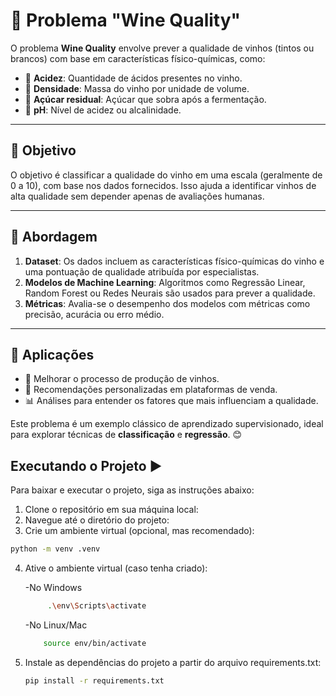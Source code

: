 # 🍷 Problema "Wine Quality" 

O problema **Wine Quality** envolve prever a qualidade de vinhos (tintos ou brancos) com base em características físico-químicas, como:

- 🍇 **Acidez**: Quantidade de ácidos presentes no vinho.
- 🧂 **Densidade**: Massa do vinho por unidade de volume.
- 🍭 **Açúcar residual**: Açúcar que sobra após a fermentação.
- 💨 **pH**: Nível de acidez ou alcalinidade.

---

## 🎯 Objetivo
O objetivo é classificar a qualidade do vinho em uma escala (geralmente de 0 a 10), com base nos dados fornecidos. Isso ajuda a identificar vinhos de alta qualidade sem depender apenas de avaliações humanas.

---

## 🚀 Abordagem
1. **Dataset**: Os dados incluem as características físico-químicas do vinho e uma pontuação de qualidade atribuída por especialistas.
2. **Modelos de Machine Learning**: Algoritmos como Regressão Linear, Random Forest ou Redes Neurais são usados para prever a qualidade.
3. **Métricas**: Avalia-se o desempenho dos modelos com métricas como precisão, acurácia ou erro médio.

---

## 🌟 Aplicações
- 🍾 Melhorar o processo de produção de vinhos.
- 🛒 Recomendações personalizadas em plataformas de venda.
- 📊 Análises para entender os fatores que mais influenciam a qualidade.

Este problema é um exemplo clássico de aprendizado supervisionado, ideal para explorar técnicas de **classificação** e **regressão**. 😊

## Executando o Projeto ▶️

Para baixar e executar o projeto, siga as instruções abaixo:

1. Clone o repositório em sua máquina local:
2. Navegue até o diretório do projeto:
3. Crie um ambiente virtual (opcional, mas recomendado):
```bash
python -m venv .venv 
````
4. Ative o ambiente virtual (caso tenha criado):

    -No Windows
   ```bash
        .\env\Scripts\activate
    ````
    -No Linux/Mac
    ```bash
        source env/bin/activate
    ````
5. Instale as dependências do projeto a partir do arquivo requirements.txt:
    ```bash
    pip install -r requirements.txt
     ````

